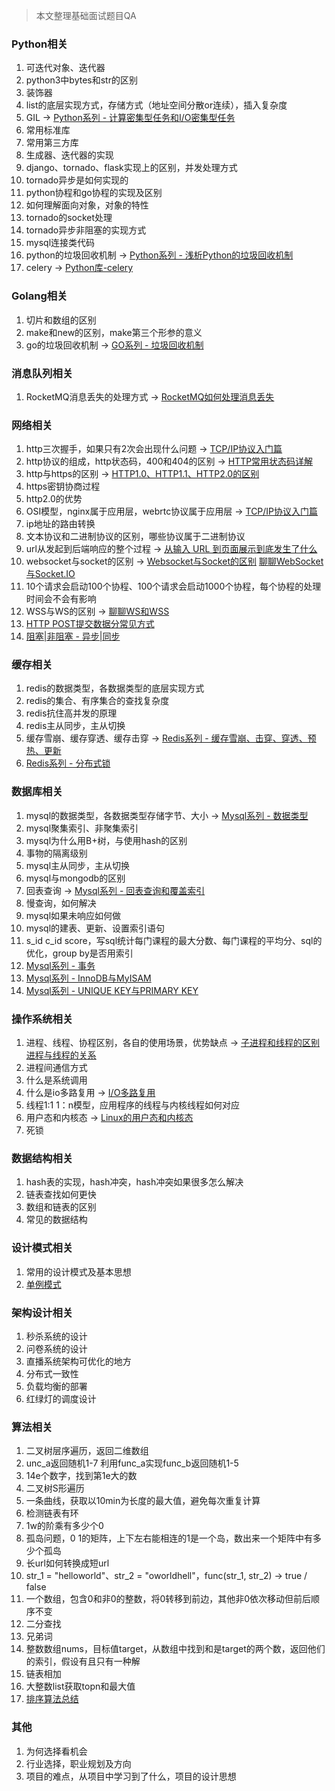 > 本文整理基础面试题目QA

### Python相关

1. 可迭代对象、迭代器
2. python3中bytes和str的区别
3. 装饰器
3. list的底层实现方式，存储方式（地址空间分散or连续），插入复杂度
4. GIL -> [Python系列 - 计算密集型任务和I/O密集型任务](https://runnerliu.github.io/2017/07/15/jsmjiomj/)
5. 常用标准库
6. 常用第三方库
7. 生成器、迭代器的实现
8. django、tornado、flask实现上的区别，并发处理方式
9. tornado异步是如何实现的
10. python协程和go协程的实现及区别
11. 如何理解面向对象，对象的特性
12. tornado的socket处理
13. tornado异步非阻塞的实现方式
14. mysql连接类代码
15. python的垃圾回收机制 -> [Python系列 - 浅析Python的垃圾回收机制](https://runnerliu.github.io/2017/07/16/pythongc/)
16. celery -> [Python库-celery](https://runnerliu.github.io/2020/11/18/python-lib-celery/)

### Golang相关

1. 切片和数组的区别
2. make和new的区别，make第三个形参的意义
3. go的垃圾回收机制 -> [GO系列 - 垃圾回收机制](https://runnerliu.github.io/2021/02/19/gogc/)

### 消息队列相关

1. RocketMQ消息丢失的处理方式 -> [RocketMQ如何处理消息丢失](https://runnerliu.github.io/2021/05/18/rocketmq-msglost/)

### 网络相关

1. http三次握手，如果只有2次会出现什么问题 -> [TCP/IP协议入门篇](https://runnerliu.github.io/2017/04/03/tcpip/)
2. http协议的组成，http状态码，400和404的区别 -> [HTTP常用状态码详解](https://runnerliu.github.io/2017/04/04/httpstatecode/)
3. http与https的区别 -> [HTTP1.0、HTTP1.1、HTTP2.0的区别](https://runnerliu.github.io/2020/10/25/tcpdiff/)
4. https密钥协商过程
5. http2.0的优势
6. OSI模型，nginx属于应用层，webrtc协议属于应用层 -> [TCP/IP协议入门篇](https://runnerliu.github.io/2017/04/03/tcpip/)
7. ip地址的路由转换
8. 文本协议和二进制协议的区别，哪些协议属于二进制协议
9. url从发起到后端响应的整个过程 -> [从输入 URL 到页面展示到底发生了什么](https://runnerliu.github.io/2017/06/22/urlrequestprocess/)
10. websocket与socket的区别 -> [Websocket与Socket的区别](https://runnerliu.github.io/2021/05/18/websocket-socket/) [聊聊WebSocket与Socket.IO](https://runnerliu.github.io/2021/05/15/websocket-socketio/)
11. 10个请求会启动100个协程、100个请求会启动1000个协程，每个协程的处理时间会不会有影响
12. WSS与WS的区别 -> [聊聊WS和WSS](https://runnerliu.github.io/2021/02/18/wsandwss/)
13. [HTTP POST提交数据分常见方式](https://runnerliu.github.io/2018/05/13/httppostmethod/)
14. [阻塞|非阻塞 - 异步|同步](https://runnerliu.github.io/2017/07/20/zsfzsybtb/)

### 缓存相关

1. redis的数据类型，各数据类型的底层实现方式
2. redis的集合、有序集合的查找复杂度
3. redis抗住高并发的原理
4. redis主从同步，主从切换
5. 缓存雪崩、缓存穿透、缓存击穿 -> [Redis系列 - 缓存雪崩、击穿、穿透、预热、更新](https://runnerliu.github.io/2021/05/23/redis-cachedown/)
6. [Redis系列 - 分布式锁](https://runnerliu.github.io/2018/05/06/distlock/)

### 数据库相关

1. mysql的数据类型，各数据类型存储字节、大小 -> [Mysql系列 - 数据类型](https://runnerliu.github.io/2021/06/29/mysql-datatype/)
2. mysql聚集索引、非聚集索引
3. mysql为什么用B+树，与使用hash的区别
4. 事物的隔离级别
5. mysql主从同步，主从切换
6. mysql与mongodb的区别
7. 回表查询 -> [Mysql系列 - 回表查询和覆盖索引](https://runnerliu.github.io/2021/05/23/mysql-huibiao/)
8. 慢查询，如何解决
9. mysql如果未响应如何做
10. mysql的建表、更新、设置索引语句
11. s_id c_id score，写sql统计每门课程的最大分数、每门课程的平均分、sql的优化，group by是否用索引
12. [Mysql系列 - 事务](https://runnerliu.github.io/2017/08/28/mysqltransaction/)
13. [Mysql系列 - InnoDB与MyISAM](https://runnerliu.github.io/2017/07/15/myisaminnodb/)
14. [Mysql系列 - UNIQUE KEY与PRIMARY KEY](https://runnerliu.github.io/2017/07/15/uniqueprimarykey/)

### 操作系统相关

1. 进程、线程、协程区别，各自的使用场景，优势缺点 -> [子进程和线程的区别](https://runnerliu.github.io/2017/07/15/threadsubprocess/) [进程与线程的关系](https://runnerliu.github.io/2017/04/04/processthread/)
2. 进程间通信方式
3. 什么是系统调用
4. 什么是io多路复用 -> [I/O多路复用](https://runnerliu.github.io/2021/06/21/io-multiplexing/)
5. 线程1:1 1：n模型，应用程序的线程与内核线程如何对应
6. 用户态和内核态 -> [Linux的用户态和内核态](https://runnerliu.github.io/2017/07/16/linuxyhtnht/)
7. 死锁

### 数据结构相关

1. hash表的实现，hash冲突，hash冲突如果很多怎么解决
2. 链表查找如何更快
3. 数组和链表的区别
4. 常见的数据结构

### 设计模式相关

1. 常用的设计模式及基本思想
2. [单例模式](https://runnerliu.github.io/2017/08/27/singleinstancepython/)

### 架构设计相关
1. 秒杀系统的设计
2. 问卷系统的设计
3. 直播系统架构可优化的地方
4. 分布式一致性
5. 负载均衡的部署
6. 红绿灯的调度设计

### 算法相关

1. 二叉树层序遍历，返回二维数组
2. unc_a返回随机1-7 利用func_a实现func_b返回随机1-5
3. 14e个数字，找到第1e大的数
4. 二叉树S形遍历
5. 一条曲线，获取以10min为长度的最大值，避免每次重复计算
6. 检测链表有环
7. 1w的阶乘有多少个0
8. 孤岛问题，0 1的矩阵，上下左右能相连的1是一个岛，数出来一个矩阵中有多少个孤岛
9. 长url如何转换成短url
10. str_1 = "helloworld"、str_2 = "oworldhell"，func(str_1, str_2)  ->  true / false
11. 一个数组，包含0和非0的整数，将0转移到前边，其他非0依次移动但前后顺序不变
12. 二分查找
13. 兄弟词
14. 整数数组nums，目标值target，从数组中找到和是target的两个数，返回他们的索引，假设有且只有一种解
15. 链表相加
16. 大整数list获取topn和最大值
17. [排序算法总结](https://runnerliu.github.io/2017/04/11/phpsortalgorithm/)

### 其他
1. 为何选择看机会
2. 行业选择，职业规划及方向
3. 项目的难点，从项目中学习到了什么，项目的设计思想